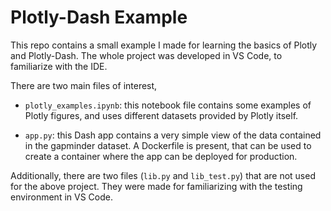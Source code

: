 # Plotly-Dash Example

This repo contains a small example I made for learning the basics of Plotly and Plotly-Dash. The whole project was developed in VS Code, to familiarize with the IDE.

There are two main files of interest,

- `plotly_examples.ipynb`: this notebook file contains some examples of Plotly figures, and uses different datasets provided by Plotly itself.

- `app.py`: this Dash app contains a very simple view of the data contained in the gapminder dataset. A Dockerfile is present, that can be used to create a container where the app can be deployed for production.

Additionally, there are two files (`lib.py` and `lib_test.py`) that are not used for the above project. They were made for familiarizing with the testing environment in VS Code.
